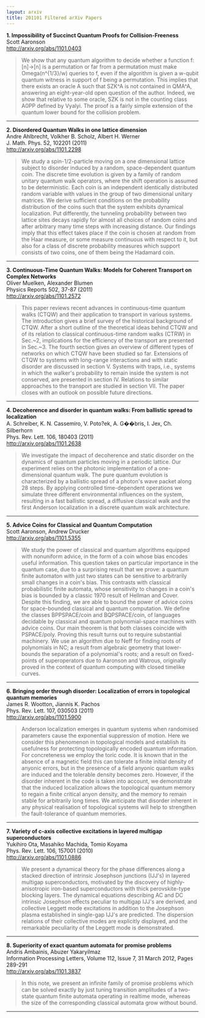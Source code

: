 ```yaml
---
layout: arxiv
title: 201101 Filtered arXiv Papers
---
```


**1.    Impossibility of Succinct Quantum Proofs for Collision-Freeness**  
Scott Aaronson  
http://arxiv.org/abs/1101.0403  
<blockquote>
<p>
We show that any quantum algorithm to decide whether a function f:[n]->[n] is a permutation or far from a permutation must make Omega(n^{1/3}/w) queries to f, even if the algorithm is given a w-qubit quantum witness in support of f being a permutation. This implies that there exists an oracle A such that SZK^A is not contained in QMA^A, answering an eight-year-old open question of the author. Indeed, we show that relative to some oracle, SZK is not in the counting class A0PP defined by Vyalyi. The proof is a fairly simple extension of the quantum lower bound for the collision problem.
</p>
</blockquote>

------

**2.    Disordered Quantum Walks in one lattice dimension**  
Andre Ahlbrecht, Volkher B. Scholz, Albert H. Werner  
J. Math. Phys. 52, 102201 (2011)  
http://arxiv.org/abs/1101.2298  
<blockquote>
<p>
We study a spin-1/2-particle moving on a one dimensional lattice subject to disorder induced by a random, space-dependent quantum coin. The discrete time evolution is given by a family of random unitary quantum walk operators, where the shift operation is assumed to be deterministic. Each coin is an independent identically distributed random variable with values in the group of two dimensional unitary matrices. We derive sufficient conditions on the probability distribution of the coins such that the system exhibits dynamical localization. Put differently, the tunneling probability between two lattice sites decays rapidly for almost all choices of random coins and after arbitrary many time steps with increasing distance. Our findings imply that this effect takes place if the coin is chosen at random from the Haar measure, or some measure continuous with respect to it, but also for a class of discrete probability measures which support consists of two coins, one of them being the Hadamard coin.
</p>
</blockquote>

------

**3.    Continuous-Time Quantum Walks: Models for Coherent Transport on Complex Networks**  
Oliver Muelken, Alexander Blumen  
Physics Reports 502, 37-87 (2011)  
http://arxiv.org/abs/1101.2572  
<blockquote>
<p>
This paper reviews recent advances in continuous-time quantum walks (CTQW) and their application to transport in various systems. The introduction gives a brief survey of the historical background of CTQW. After a short outline of the theoretical ideas behind CTQW and of its relation to classical continuous-time random walks (CTRW) in Sec.~2, implications for the efficiency of the transport are presented in Sec.~3. The fourth section gives an overview of different types of networks on which CTQW have been studied so far. Extensions of CTQW to systems with long-range interactions and with static disorder are discussed in section V. Systems with traps, i.e., systems in which the walker's probability to remain inside the system is not conserved, are presented in section IV. Relations to similar approaches to the transport are studied in section VII. The paper closes with an outlook on possible future directions.
</p>
</blockquote>

------

**4.    Decoherence and disorder in quantum walks: From ballistic spread to localization**  
A. Schreiber, K. N. Cassemiro, V. Poto?ek, A. G��bris, I. Jex, Ch. Silberhorn  
Phys. Rev. Lett. 106, 180403 (2011)  
http://arxiv.org/abs/1101.2638  
<blockquote>
<p>
We investigate the impact of decoherence and static disorder on the dynamics of quantum particles moving in a periodic lattice. Our experiment relies on the photonic implementation of a one-dimensional quantum walk. The pure quantum evolution is characterized by a ballistic spread of a photon's wave packet along 28 steps. By applying controlled time-dependent operations we simulate three different environmental influences on the system, resulting in a fast ballistic spread, a diffusive classical walk and the first Anderson localization in a discrete quantum walk architecture.
</p>
</blockquote>

------

**5.    Advice Coins for Classical and Quantum Computation**  
Scott Aaronson, Andrew Drucker  
http://arxiv.org/abs/1101.5355  
<blockquote>
<p>
We study the power of classical and quantum algorithms equipped with nonuniform advice, in the form of a coin whose bias encodes useful information. This question takes on particular importance in the quantum case, due to a surprising result that we prove: a quantum finite automaton with just two states can be sensitive to arbitrarily small changes in a coin's bias. This contrasts with classical probabilistic finite automata, whose sensitivity to changes in a coin's bias is bounded by a classic 1970 result of Hellman and Cover. Despite this finding, we are able to bound the power of advice coins for space-bounded classical and quantum computation. We define the classes BPPSPACE/coin and BQPSPACE/coin, of languages decidable by classical and quantum polynomial-space machines with advice coins. Our main theorem is that both classes coincide with PSPACE/poly. Proving this result turns out to require substantial machinery. We use an algorithm due to Neff for finding roots of polynomials in NC; a result from algebraic geometry that lower-bounds the separation of a polynomial's roots; and a result on fixed-points of superoperators due to Aaronson and Watrous, originally proved in the context of quantum computing with closed timelike curves.
</p>
</blockquote>

------

**6.    Bringing order through disorder: Localization of errors in topological quantum memories**  
James R. Wootton, Jiannis K. Pachos  
Phys. Rev. Lett. 107, 030503 (2011)  
http://arxiv.org/abs/1101.5900  
<blockquote>
<p>
Anderson localization emerges in quantum systems when randomised parameters cause the exponential suppression of motion. Here we consider this phenomenon in topological models and establish its usefulness for protecting topologically encoded quantum information. For concreteness we employ the toric code. It is known that in the absence of a magnetic field this can tolerate a finite initial density of anyonic errors, but in the presence of a field anyonic quantum walks are induced and the tolerable density becomes zero. However, if the disorder inherent in the code is taken into account, we demonstrate that the induced localization allows the topological quantum memory to regain a finite critical anyon density, and the memory to remain stable for arbitrarily long times. We anticipate that disorder inherent in any physical realisation of topological systems will help to strengthen the fault-tolerance of quantum memories.
</p>
</blockquote>

------

**7.    Variety of c-axis collective excitations in layered multigap superconductors**  
Yukihiro Ota, Masahiko Machida, Tomio Koyama  
Phys. Rev. Lett. 106, 157001 (2010)  
http://arxiv.org/abs/1101.0886  
<blockquote>
<p>
We present a dynamical theory for the phase differences along a stacked direction of intrinsic Josephson junctions (IJJ's) in layered multigap superconductors, motivated by the discovery of highly-anisotropic iron-based superconductors with thick perovskite-type blocking layers. The dynamical equations describing AC and DC intrinsic Josephson effects peculiar to multigap IJJ's are derived, and collective Leggett mode excitations in addition to the Josephson plasma established in single-gap IJJ's are predicted. The dispersion relations of their collective modes are explicitly displayed, and the remarkable peculiarity of the Leggett mode is demonstrated.
</p>
</blockquote>

------

**8.    Superiority of exact quantum automata for promise problems**  
Andris Ambainis, Abuzer Yakaryilmaz  
Information Processing Letters, Volume 112, Issue 7, 31 March 2012, Pages 289-291  
http://arxiv.org/abs/1101.3837  
<blockquote>
<p>
In this note, we present an infinite family of promise problems which can be solved exactly by just tuning transition amplitudes of a two-state quantum finite automata operating in realtime mode, whereas the size of the corresponding classical automata grow without bound.
</p>
</blockquote>

------

